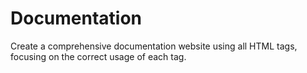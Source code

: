 # Documentation
 Create a comprehensive documentation website using all HTML tags, focusing on the correct usage of each tag.

